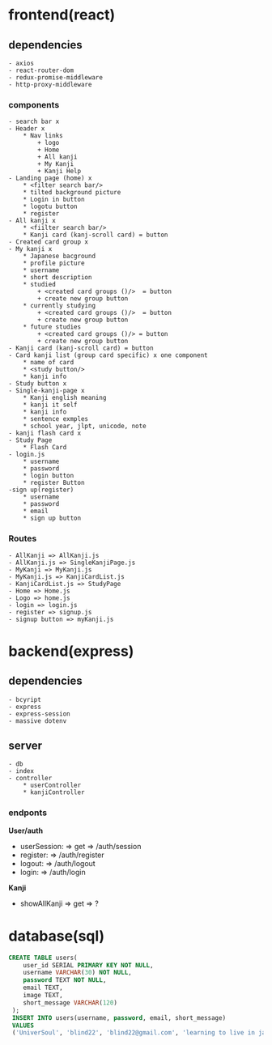 

# frontend(react)

## dependencies
    - axios
    - react-router-dom
    - redux-promise-middleware
    - http-proxy-middleware

### components
    - search bar x
    - Header x
        * Nav links
            + logo
            + Home
            + All kanji
            + My Kanji
            + Kanji Help
    - Landing page (home) x
        * <filter search bar/>
        * tilted background picture
        * Login in button
        * logotu button
        * register
    - All kanji x
        * <fiilter search bar/>
        * Kanji card (kanj-scroll card) = button
    - Created card group x
    - My kanji x
        * Japanese bacground
        * profile picture 
        * username
        * short description
        * studied
            + <created card groups ()/>  = button
            + create new group button
        * currently studying
            + <created card groups ()/>  = button
            + create new group button
        * future studies
            + <created card groups ()/> = button
            + create new group button
    - Kanji card (kanj-scroll card) = button
    - Card kanji list (group card specific) x one component
        * name of card
        * <study button/>
        * kanji info
    - Study button x
    - Single-kanji-page x
        * Kanji english meaning
        * kanji it self
        * kanji info
        * sentence exmples
        * school year, jlpt, unicode, note
    - kanji flash card x
    - Study Page
        * Flash Card
    - login.js
        * username
        * password
        * login button
        * register Button
    -sign up(register)
        * username
        * password
        * email
        * sign up button

    


### Routes

    - AllKanji => AllKanji.js
    - AllKanji.js => SingleKanjiPage.js
    - MyKanji => MyKanji.js
    - MyKanji.js => KanjiCardList.js
    - KanjiCardList.js => StudyPage
    - Home => Home.js
    - Logo => home.js
    - login => login.js
    - register => signup.js
    - signup button => myKanji.js

        

    
   

# backend(express)

## dependencies
    - bcyript
    - express
    - express-session
    - massive dotenv

## server
    - db
    - index 
    - controller
        * userController
        * kanjiController

### endponts

**User/auth**

- userSession: => get => /auth/session
- register: => /auth/register
- logout: => /auth/logout
- login: => /auth/login




**Kanji**
- showAllKanji => get => ?



# database(sql)
```sql
CREATE TABLE users(
    user_id SERIAL PRIMARY KEY NOT NULL,
    username VARCHAR(30) NOT NULL,
    password TEXT NOT NULL,
    email TEXT,
    image TEXT,
    short_message VARCHAR(120)
 );
 INSERT INTO users(username, password, email, short_message)
 VALUES
 ('UniverSoul', 'blind22', 'blind22@gmail.com', 'learning to live in japan')
```